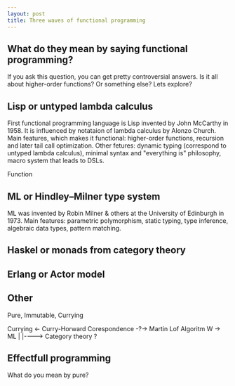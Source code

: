 ```yaml
---
layout: post
title: Three waves of functional programming
---
```


## What do they mean by saying functional programming?

If you ask this question, you can get pretty controversial answers. Is it all about higher-order functions? Or something else? Lets explore?

## Lisp or untyped lambda calculus

First functional programming language is Lisp invented by John McCarthy in 1958. It is influenced by notataion of lambda calculus by Alonzo Church. Main features, which makes it functional: higher-order functions, recursion and later tail call optimization. Other fetures: dynamic typing (correspond to untyped lambda calculus), minimal syntax and "everything is" philosophy, macro system that leads to DSLs.

Function

## ML or Hindley–Milner type system

ML was invented by Robin Milner & others at the University of Edinburgh in 1973. Main features: parametric polymorphism, static typing, type inference, algebraic data types, pattern matching.

## Haskel or monads from category theory

## Erlang or Actor model

## Other

Pure, Immutable, Currying


Currying <- Curry-Horward Corespondence -?-> Martin Lof Algoritm W -> ML
              |
              |----> Category theory ?

## Effectfull programming

What do you mean by pure?

